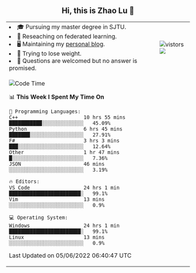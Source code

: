 <h2 align="center"> Hi, this is Zhao Lu 👋</h2>

<table style="overflow:hidden;">
    <tr> 
        <td>
            <li>🎓 Pursuing my master degree in SJTU.</li>
            <li>🌱 Reseaching on federated learning.</li>
            <li>🖥️ Maintaining my <a href="https://ifarewell.xyz">personal blog</a>.</li>
            <li>💪 Trying to lose weight.</li>
            <li>💬 Questions are welcomed but no answer is promised.</li> 
        </td>
        <td>
            <img src="https://visitor-badge.glitch.me/badge?page_id=ifarewell" alt="vistors" />
        <br>
          <img src="https://github-readme-stats.vercel.app/api?username=ifarewell&theme=graywhite&hide=prs,contribs&show_icons=true&hide_border=true&icon_color=CE1D2D&text_color=718096&bg_color=ffffff&hide_title=true" />
        </td>
    </tr>
    <tr>
        <td colspan="2">
            
<!--START_SECTION:waka-->
![Code Time](http://img.shields.io/badge/Code%20Time-192%20hrs-blue)

📊 **This Week I Spent My Time On** 

```text
💬 Programming Languages: 
C++                      10 hrs 55 mins      ███████████░░░░░░░░░░░░░░   45.09% 
Python                   6 hrs 45 mins       ███████░░░░░░░░░░░░░░░░░░   27.91% 
F#                       3 hrs 3 mins        ███░░░░░░░░░░░░░░░░░░░░░░   12.64% 
Other                    1 hr 47 mins        █░░░░░░░░░░░░░░░░░░░░░░░░   7.36% 
JSON                     46 mins             ░░░░░░░░░░░░░░░░░░░░░░░░░   3.19%

🔥 Editors: 
VS Code                  24 hrs 1 min        ████████████████████████░   99.1% 
Vim                      13 mins             ░░░░░░░░░░░░░░░░░░░░░░░░░   0.9%

💻 Operating System: 
Windows                  24 hrs 1 min        ████████████████████████░   99.1% 
Linux                    13 mins             ░░░░░░░░░░░░░░░░░░░░░░░░░   0.9%

```


 Last Updated on 05/06/2022 06:40:47 UTC
<!--END_SECTION:waka-->
            
</td></tr>
</table>

